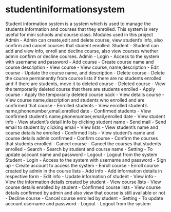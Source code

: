 # studentiniformationsystem
Student information system is a system which is used to manage the students information and courses that they enrolled.
This system is very useful for mini schools and course class.
Modules used in this project
Admin   - Admin can create,edit and delete course, view student’s info, also confirm and cancel courses that student enrolled.
Student  - Student can add and view info, enroll and decline course, also view courses whether admin confirm or decline courses.
Admin - Login - Access to the system with username and password
      - Add course -  Create course name and course description
      - View course -  View course, name,description
      - Edit course -  Update the course name, and description
      - Delete  course - Delete  the course permanently from course lists if there are no students enrolled
        and if there are students, move it to deleted course
      - Deleted course - View the temporarily deleted course that there are students enrolled
      - Apply course - Apply the temporarily deleted course back
      - View details course - View course name,description and students who enrolled and are confirmed that course
      - Enrolled students - View enrolled student’s name,phonenumber,email,enrolled date
      - Confirmed students - View confirmed student’s name,phonenumber,email,enrolled date
      - View student info - View student’s detail info by clicking student name 
      - Send mail - Send email to student by clicking email
      - View lists - View student’s name and course details he enrolled 
      - Confirmed lists - View student’s name and course details admin confirmed
      - Confirm course - Confirm the courses that students enrolled
      - Cancel course - Cancel the courses that students enrolled
      - Search - Search by student and course name 
      - Setting - To update account name and password
      - Logout - Logout from the system
Student - Login - Access to the system with username and password
        - Sign up - Create account to access the system
        - Enroll course - Enroll course created by admin in the course lists
        - Add info - Add information details in respective form
        - Edit info - Update information of student
        - View info - View the information details created by student
        - View course lists - View course details enrolled by student
        - Confirmed course lists - View course details confirmed by admin and also view that course is still available or not
        - Decline course - Cancel course enrolled by student
        - Setting - To update account username and password
        - Logout - Logout from the system


  
  
  

  
  
  

  
  
  


  
 
 
  
 


  
 
 
  
  

  

  
  
  


  
  
  
  


 
 
 
  
  


  
  
  


  
 
 
  
  


  
 
 



  
 



  
  
  


  
  
  


  
 



  
  
  


  
  
  


  
  
  
  



 
 
 
  
  


  
  

  
 
 
  
  


  
 
 
  
  


  
 
 
  
  


  
 
 
  
  


  
 


  
  
  



  
  
  
 


  
  
  


  
  
  
  


  
  
  
 


 
 
 
  
  


  
  
  


  
 
 
  
  


  
  
  


  
 
 
  
  


  
 
 
  
  


  
 
 
  
  


  
 
 
  


  
 
 
  
  

  
 

 


  
  
  
  
  


  
  
  
 
  


  
  
 
  
  


  
 

 
 
 
  



  
  
  


  
 
 
  
  


  
  
  


  
 
 
  
  


  
 
 
  


  
 
 



  
 
 
  
  


  
 



  
  
 
 


  
  
  
  



  
  
   


  
  
 
 
 
  



  



  
  
 


  
 
 
  



  
  
 


  
 



  



  
 
 



  
  
 


  
 
 



  
  
 


  
 

